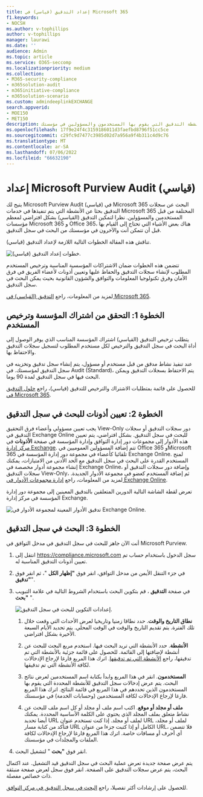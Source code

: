 ```yaml
---
title: إعداد التدقيق (قياسي) في Microsoft 365
f1.keywords:
- NOCSH
ms.author: v-tophillips
author: v-tophillips
manager: laurawi
ms.date: ''
audience: Admin
ms.topic: article
ms.service: O365-seccomp
ms.localizationpriority: medium
ms.collection:
- M365-security-compliance
- m365solution-audit
- m365initiative-compliance
- m365solution-scenario
ms.custom: admindeeplinkEXCHANGE
search.appverid:
- MOE150
- MET150
description: تصف هذه المقالة كيفية إعداد التدقيق (قياسي) حتى تتمكن من البدء في البحث عن أنشطة التدقيق التي يقوم بها المستخدمون والمسؤولين في مؤسستك.
ms.openlocfilehash: 17f9e24f4c3159186011d3faefbd8796f51cc5ce
ms.sourcegitcommit: c29fc9d7477c3985d02d7a956a9f4b311c4d9c76
ms.translationtype: MT
ms.contentlocale: ar-SA
ms.lasthandoff: 07/06/2022
ms.locfileid: "66632190"
---
```

# <a name="set-up-microsoft-purview-audit-standard"></a>إعداد Microsoft Purview Audit (قياسي)

يتيح لك Microsoft Purview Audit (قياسي) في Microsoft 365 البحث عن سجلات التدقيق بحثا عن الأنشطة التي يتم تنفيذها في خدمات Microsoft 365 المختلفة من قبل المستخدمين والمسؤولين. نظرا لتمكين التدقيق (القياسي) بشكل افتراضي لمعظم مؤسسات Microsoft 365 و Office 365، هناك بعض الأشياء التي تحتاج إلى القيام بها قبل أن تتمكن أنت والآخرون في مؤسستك من البحث في سجل التدقيق.

تناقش هذه المقالة الخطوات التالية اللازمة لإعداد التدقيق (قياسي).

![خطوات إعداد التدقيق (قياسي).](../media/BasicAuditingWorkflow.png)

تتضمن هذه الخطوات ضمان الاشتراكات المؤسسية المناسبة وترخيص المستخدم المطلوب لإنشاء سجلات التدقيق والحفاظ عليها وتعيين أذونات لأعضاء الفريق في فرق الأمان وفرق تكنولوجيا المعلومات والتوافق والشؤون القانونية بحيث يمكن البحث في سجل التدقيق.

لمزيد من المعلومات، راجع [التدقيق (القياسي) في Microsoft 365](auditing-solutions-overview.md#audit-standard).

## <a name="step-1-verify-organization-subscription-and-user-licensing"></a>الخطوة 1: التحقق من اشتراك المؤسسة وترخيص المستخدم

يتطلب ترخيص التدقيق (القياسي) اشتراك المؤسسة المناسب الذي يوفر الوصول إلى أداة البحث في سجل التدقيق والترخيص لكل مستخدم المطلوب لتسجيل سجلات التدقيق والاحتفاظ بها.

عند تنفيذ نشاط مدقق من قبل مستخدم أو مسؤول، يتم إنشاء سجل تدقيق وتخزينه في سجل التدقيق لمؤسستك. في Audit (Standard)، يتم الاحتفاظ بسجلات التدقيق ويمكن البحث فيها في سجل التدقيق لمدة 90 يوما.

للحصول على قائمة بمتطلبات الاشتراك والترخيص للتدقيق (قياسي)، راجع [حلول التدقيق في Microsoft 365](auditing-solutions-overview.md#licensing-requirements).

## <a name="step-2-assign-permissions-to-search-the-audit-log"></a>الخطوة 2: تعيين أذونات للبحث في سجل التدقيق

يجب تعيين مسؤولي وأعضاء فرق التحقيق View-Only دور سجلات التدقيق أو سجلات التدقيق في Exchange Online للبحث في سجل التدقيق. بشكل افتراضي، يتم تعيين هذه الأدوار إلى مجموعات دور إدارة التوافق وإدارة المؤسسة في صفحة **الأذونات** في <a href="https://go.microsoft.com/fwlink/p/?linkid=2059104" target="_blank">مركز إدارة Exchange</a>. تتم إضافة المسؤولين العموميين في Office 365 وMicrosoft 365 تلقائيا كأعضاء في مجموعة دور إدارة المؤسسة في Exchange Online. لمنح المستخدم القدرة على البحث في سجل التدقيق مع الحد الأدنى من الامتيازات، يمكنك إنشاء مجموعة أدوار مخصصة في Exchange Online، وإضافة دور سجلات التدقيق أو سجلات التدقيق View-Only، ثم إضافة المستخدم كعضو في مجموعة الأدوار الجديدة. لمزيد من المعلومات، راجع [إدارة مجموعات الأدوار في Exchange Online](/Exchange/permissions-exo/role-groups).

تعرض لقطة الشاشة التالية الدورين المتعلقين بالتدقيق المعينين إلى مجموعة دور إدارة المؤسسة في مركز إدارة Exchange.

![تدقيق الأدوار المعينة لمجموعة الأدوار في Exchange Online.](../media/EACAuditRoles.png)

## <a name="step-3-search-the-audit-log"></a>الخطوة 3: البحث في سجل التدقيق

أنت الآن جاهز للبحث في سجل التدقيق في مدخل التوافق في Microsoft Purview.

1. انتقل إلى <https://compliance.microsoft.com> سجل الدخول باستخدام حساب تم تعيين أذونات التدقيق المناسبة له.

2. في جزء التنقل الأيمن من مدخل التوافق، انقر فوق **"إظهار الكل** "، ثم انقر فوق **"تدقيق**".

3. في صفحة **التدقيق** ، قم بتكوين البحث باستخدام الشروط التالية في علامة التبويب **"بحث** ". 

   ![إعدادات التكوين للبحث في سجل التدقيق.](../media/AuditLogSearchToolMCCCallouts.png)

   1. **نطاق التاريخ والوقت**. حدد نطاقا زمنيا وتاريخيا لعرض الأحداث التي وقعت خلال تلك الفترة. يتم تقديم التاريخ والوقت في الوقت المحلي. يتم تحديد الأيام السبعة الأخيرة بشكل افتراضي.
  
   2. **الأنشطة**. حدد الأنشطة التي تريد البحث فيها. استخدم مربع البحث للبحث عن أنشطة لإضافتها إلى القائمة. للحصول على قائمة جزئية بالأنشطة التي تم تدقيقها، راجع [الأنشطة التي تم تدقيقها](search-the-audit-log-in-security-and-compliance.md#audited-activities). اترك هذا المربع فارغا لإرجاع الإدخالات لكافة الأنشطة التي تم تدقيقها.
  
   3. **المستخدمون**.  انقر في هذا المربع وابدأ بكتابة اسم المستخدمين لعرض نتائج البحث. يتم عرض إدخالات سجل التدقيق للأنشطة المحددة التي يقوم بها المستخدمون الذين تحددهم في هذا المربع في قائمة النتائج. اترك هذا المربع فارغا لإرجاع الإدخالات لكافة المستخدمين (وحسابات الخدمة) في مؤسستك.
  
   4. **ملف أو مجلد أو موقع**. اكتب اسم ملف أو مجلد أو كل اسم ملف للبحث عن نشاط متعلق بملف المجلد الذي يحتوي على الكلمة الأساسية المحددة. يمكنك أيضا تحديد URL لملف أو مجلد. إذا كنت تستخدم عنوان URL لملف أو مجلد، فتأكد من كتابة مسار URL الكامل أو إذا كتبت جزءا من عنوان URL، فلا تتضمن أي أحرف أو مسافات خاصة. اترك هذا المربع فارغا لإرجاع الإدخالات لكافة الملفات والمجلدات في مؤسستك.

4. انقر فوق **"بحث** " لتشغيل البحث.

يتم عرض صفحة جديدة تعرض عملية البحث في سجل التدقيق قيد التشغيل. عند اكتمال البحث، يتم عرض سجلات التدقيق على الصفحة. انقر فوق سجل لعرض صفحة منبثقة ذات خصائص مفصلة.

للحصول على إرشادات أكثر تفصيلا، راجع [البحث في سجل التدقيق في مركز التوافق](search-the-audit-log-in-security-and-compliance.md).
